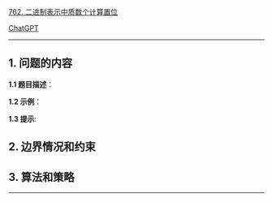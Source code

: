 [762. 二进制表示中质数个计算置位](https://leetcode.cn/problems/prime-number-of-set-bits-in-binary-representation)

[ChatGPT](chat.openai.com)

---

## 1. 问题的内容
**1.1 题目描述**：

**1.2 示例**：

**1.3 提示**:

## 2. 边界情况和约束


## 3. 算法和策略

---

